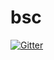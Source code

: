 # bsc

[![Gitter](https://badges.gitter.im/inazt/bsc.svg)](https://gitter.im/inazt/bsc?utm_source=badge&utm_medium=badge&utm_campaign=pr-badge&utm_content=badge)